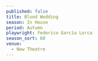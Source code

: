 ```yaml
---
published: false
title: Blood Wedding
season: In House
period: Autumn
playwright: Federico García Lorca
season_sort: 60
venue:
  - New Theatre
---
```



